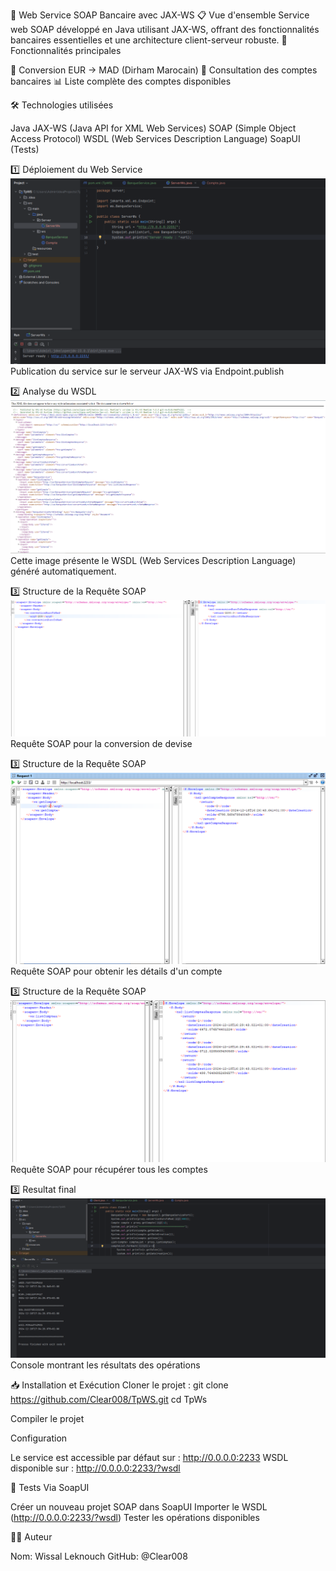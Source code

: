 🏦 Web Service SOAP Bancaire avec JAX-WS
📋 Vue d'ensemble
Service web SOAP développé en Java utilisant JAX-WS, offrant des fonctionnalités bancaires essentielles et une architecture client-serveur robuste.
🎯 Fonctionnalités principales

💱 Conversion EUR → MAD (Dirham Marocain)
🏦 Consultation des comptes bancaires
📊 Liste complète des comptes disponibles

🛠️ Technologies utilisées

Java
JAX-WS (Java API for XML Web Services)
SOAP (Simple Object Access Protocol)
WSDL (Web Services Description Language)
SoapUI (Tests)

1️⃣ Déploiement du Web Service
<img src="Images/Capture1.PNG">
Publication du service sur le serveur JAX-WS via Endpoint.publish

2️⃣ Analyse du WSDL
<img src="Images/Capture2.png">
Cette image présente le WSDL (Web Services Description Language) généré automatiquement.

3️⃣ Structure de la Requête SOAP
<img src="Images/Capture3.PNG">
Requête SOAP pour la conversion de devise

3️⃣ Structure de la Requête SOAP
<img src="Images/Capture4.PNG">
Requête SOAP pour obtenir les détails d'un compte

3️⃣ Structure de la Requête SOAP
<img src="Images/Capture5.PNG">
Requête SOAP pour récupérer tous les comptes

3️⃣ Resultat final
<img src="Images/Capture6.PNG">
Console montrant les résultats des opérations


📥 Installation et Exécution
Cloner le projet :
git clone https://github.com/Clear008/TpWS.git
cd TpWs

Compiler le projet 

Configuration

Le service est accessible par défaut sur : http://0.0.0.0:2233
WSDL disponible sur : http://0.0.0.0:2233/?wsdl

🧪 Tests
Via SoapUI

Créer un nouveau projet SOAP dans SoapUI
Importer le WSDL (http://0.0.0.0:2233/?wsdl)
Tester les opérations disponibles

👨‍💻 Auteur

Nom: Wissal Leknouch
GitHub: @Clear008

